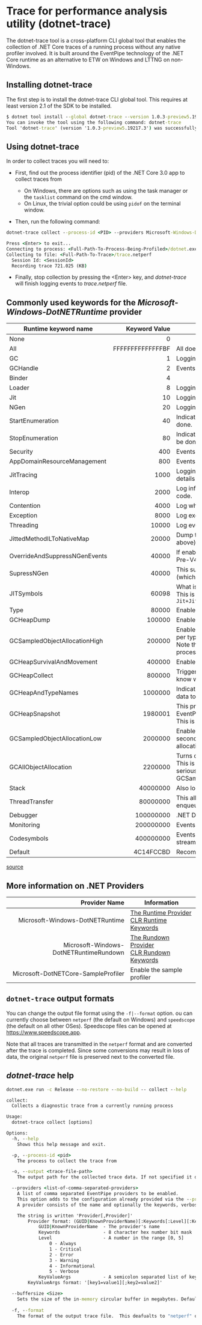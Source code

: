 # Trace for performance analysis utility (dotnet-trace)

The dotnet-trace tool is a cross-platform CLI global tool that enables the collection of .NET Core traces of a running process without any native profiler involved. It is built around the EventPipe technology of the .NET Core runtime as an alternative to ETW on Windows and LTTNG on non-Windows.

## Installing dotnet-trace

The first step is to install the dotnet-trace CLI global tool. This requires at least version 2.1 of the SDK to be installed.

```cmd
$ dotnet tool install --global dotnet-trace --version 1.0.3-preview5.19217.3 --add-source https://dotnetfeed.blob.core.windows.net/dotnet-core/index.json
You can invoke the tool using the following command: dotnet-trace
Tool 'dotnet-trace' (version '1.0.3-preview5.19217.3') was successfully installed.
```

## Using dotnet-trace

In order to collect traces you will need to:

- First, find out the process identifier (pid) of the .NET Core 3.0 app to collect traces from

  - On Windows, there are options such as using the task manager or the `tasklist` command on the cmd window.
  - On Linux, the trivial option could be using `pidof` on the terminal window.

- Then, run the following command:

```cmd
dotnet-trace collect --process-id <PID> --providers Microsoft-Windows-DotNETRuntime

Press <Enter> to exit...
Connecting to process: <Full-Path-To-Process-Being-Profiled>/dotnet.exe
Collecting to file: <Full-Path-To-Trace>/trace.netperf
  Session Id: <SessionId>
  Recording trace 721.025 (KB)
```

- Finally, stop collection by pressing the \<Enter> key, and *dotnet-trace* will finish logging events to *trace.netperf* file.

## Commonly used keywords for the *Microsoft-Windows-DotNETRuntime* provider

 Runtime keyword name           | Keyword Value     | Description
 ------------------------------ | ----------------: | ------------
None                            |                 0 |
All                             |  FFFFFFFFFFFFFFBF | All does not include start-enumeration.  It just is not that useful.
GC                              |                 1 | Logging when garbage collections and finalization happen.
GCHandle                        |                 2 | Events when GC handles are set or destroyed.
Binder                          |                 4 |
Loader                          |                 8 | Logging when modules actually get loaded and unloaded.
Jit                             |                10 | Logging when Just in time (JIT) compilation occurs.
NGen                            |                20 | Logging when precompiled native (NGEN) images are loaded.
StartEnumeration                |                40 | Indicates that on attach or module load, a rundown of all existing methods should be done.
StopEnumeration                 |                80 | Indicates that on detach or process shutdown, a rundown of all existing methods should be done.
Security                        |               400 | Events associated with validating security restrictions.
AppDomainResourceManagement     |               800 | Events for logging resource consumption on an app-domain level granularity.
JitTracing                      |              1000 | Logging of the internal workings of the Just In Time compiler. This is fairly verbose. It details decisions about interesting optimization (like inlining and tail call).
Interop                         |              2000 | Log information about code thunks that transition between managed and unmanaged code.
Contention                      |              4000 | Log when lock contention occurs. (Monitor.Enters actually blocks).
Exception                       |              8000 | Log exception processing.
Threading                       |             10000 | Log events associated with the threadpool, and other threading events.
JittedMethodILToNativeMap       |             20000 | Dump the native to IL mapping of any method that is JIT compiled. (V4.5 runtimes and above).
OverrideAndSuppressNGenEvents   |             40000 | If enabled will suppress the rundown of NGEN events on V4.0 runtime (has no effect on Pre-V4.0 runtimes).
SupressNGen                     |             40000 | This suppresses NGEN events on V4.0 (where you have NGEN PDBs), but not on V2.0 (which does not know about this bit and also does not have NGEN PDBS).
JITSymbols                      |             60098 | What is needed to get symbols for JIT compiled code.<br>This is equivalent to `Jit+JittedMethodILToNativeMap+Loader+OverrideAndSuppressNGenEvents+StopEnumeration`
Type                            |             80000 | Enables the 'BulkType' event.
GCHeapDump                      |            100000 | Enables the events associated with dumping the GC heap.
GCSampledObjectAllocationHigh   |            200000 | Enables allocation sampling with the 'fast'. Sample to limit to 100 allocations per second per type. This is good for most detailed performance investigations.<br>Note that this DOES update the allocation path to be slower and only works if the process start with this on.
GCHeapSurvivalAndMovement       |            400000 | Enables events associate with object movement or survival with each GC.
GCHeapCollect                   |            800000 | Triggers a GC. Can pass a 64 bit value that will be logged with the GC Start event so you know which GC you actually triggered.
GCHeapAndTypeNames              |           1000000 | Indicates that you want type names looked up and put into the events (not just meta-data tokens).
GCHeapSnapshot                  |           1980001 | This provides the flags commonly needed to take a heap .NET Heap snapshot with EventPipe.<br>This is equivalent to `GC+Type+GCHeapDump+GCHeapCollect+GCHeapAndTypeNames`
GCSampledObjectAllocationLow    |           2000000 | Enables allocation sampling with the 'slow' rate, Sample to limit to 5 allocations per second per type. This is reasonable for monitoring. Note that this DOES update the allocation path to be slower and only works if the process start with this on.
GCAllObjectAllocation           |           2200000 | Turns on capturing the stack and type of object allocation made by the .NET Runtime. This is only supported after V4.5.3 (Late 2014) This can be very verbose and you should seriously using GCSampledObjectAllocationHigh instead (and GCSampledObjectAllocationLow for production scenarios).
Stack                           |          40000000 | Also log the stack trace of events for which this is valuable.
ThreadTransfer                  |          80000000 | This allows tracing work item transfer events (thread pool enqueue/dequeue/ioenqueue/iodequeue/a.o.).
Debugger                        |         100000000 | .NET Debugger events
Monitoring                      |         200000000 | Events intended for monitoring on an ongoing basis.
Codesymbols                     |         400000000 | Events that will dump PDBs of dynamically generated assemblies to the EventPipe stream.
Default                         |         4C14FCCBD | Recommend default flags (good compromise on verbosity).

[source](https://github.com/Microsoft/perfview/blob/master/src/TraceEvent/Parsers/ClrTraceEventParser.cs#L41)

## More information on .NET Providers

 Provider Name                          | Information
 -------------------------------------: | ------------
Microsoft-Windows-DotNETRuntime         | [The Runtime Provider](https://docs.microsoft.com/en-us/dotnet/framework/performance/clr-etw-providers#the-runtime-provider)<br>[CLR Runtime Keywords](https://docs.microsoft.com/en-us/dotnet/framework/performance/clr-etw-keywords-and-levels#runtime)
Microsoft-Windows-DotNETRuntimeRundown  | [The Rundown Provider](https://docs.microsoft.com/en-us/dotnet/framework/performance/clr-etw-providers#the-rundown-provider)<br>[CLR Rundown Keywords](https://docs.microsoft.com/en-us/dotnet/framework/performance/clr-etw-keywords-and-levels#rundown)
Microsoft-DotNETCore-SampleProfiler     | Enable the sample profiler

## `dotnet-trace` output formats

You can change the output file format using the `-f|--format` option. ou can currently choose between `netperf` (the default on Windows) and `speedscope` (the default on all other OSes). Speedscope files can be opened at https://www.speedscope.app.

Note that all traces are transmitted in the `netperf` format and are converted after the trace is completed. Since some conversions may result in loss of data, the original `netperf` file is preserved next to the converted file.

## *dotnet-trace* help

```cmd
dotnet.exe run -c Release --no-restore --no-build -- collect --help

collect:
  Collects a diagnostic trace from a currently running process

Usage:
  dotnet-trace collect [options]

Options:
  -h, --help
    Shows this help message and exit.

  -p, --process-id <pid>
    The process to collect the trace from

  -o, --output <trace-file-path>
    The output path for the collected trace data. If not specified it defaults to 'trace.netperf'

  --providers <list-of-comma-separated-providers>
    A list of comma separated EventPipe providers to be enabled.
    This option adds to the configuration already provided via the --profile argument. If the same provider if configured in both places, this option takes precedence.
    A provider consists of the name and optionally the keywords, verbosity level, and custom key/value pairs.

    The string is written 'Provider[,Provider]'
        Provider format: (GUID|KnownProviderName)[:Keywords[:Level][:KeyValueArgs]]
            GUID|KnownProviderName  - The provider's name
            Keywords                - 8 character hex number bit mask
            Level                   - A number in the range [0, 5]
                0 - Always
                1 - Critical
                2 - Error
                3 - Warning
                4 - Informational
                5 - Verbose
            KeyValueArgs            - A semicolon separated list of key=value
        KeyValueArgs format: '[key1=value1][;key2=value2]'

  --buffersize <Size>
    Sets the size of the in-memory circular buffer in megabytes. Default 256 MB.
  
  -f, --format
    The format of the output trace file.  This deafualts to "netperf" on Windows and "speedscope" on other OSes.
